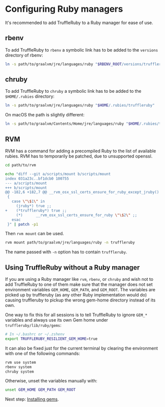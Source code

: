 # Configuring Ruby managers

It's recommended to add TruffleRuby to a Ruby manager for ease of use.

## rbenv

To add TruffleRuby to `rbenv` a symbolic link has to be added to the `versions` 
directory of rbenv:

```bash
ln -s path/to/graalvm/jre/languages/ruby "$RBENV_ROOT/versions/truffleruby"
```

## chruby

To add TruffleRuby to `chruby` a symbolic link has to be added to the
`$HOME/.rubies`  directory:

```bash
ln -s path/to/graalvm/jre/languages/ruby "$HOME/.rubies/truffleruby"
```

On macOS the path is slightly different:

```bash
ln -s path/to/graalvm/Contents/Home/jre/languages/ruby "$HOME/.rubies/truffleruby"
```

## RVM

RVM has a command for adding a precompiled Ruby to the list of available rubies.
RVM has to temporarily be patched, due to unsupported openssl.

```bash
cd path/to/rvm

echo "diff --git a/scripts/mount b/scripts/mount
index 031a23c..bf1dcb0 100755
--- a/scripts/mount
+++ b/scripts/mount
@@ -182,6 +182,7 @@ __rvm_osx_ssl_certs_ensure_for_ruby_except_jruby()
 {
   case \"\$1\" in
     (jruby*) true ;;
+    (*truffleruby*) true ;;
     (*)      __rvm_osx_ssl_certs_ensure_for_ruby \"\$2\" ;;
   esac
 }" | patch -p1
```

Then `rvm mount` can be used.

```bash
rvm mount path/to/graalvm/jre/languages/ruby -n truffleruby
```

The name passed with `-n` option has to contain `truffleruby`.

## Using TruffleRuby without a Ruby manager

If you are using a Ruby manager like `rvm`, `rbenv`, or `chruby` and wish not to
add TruffleRuby to one of them make sure that the manager does not set
environment variables `GEM_HOME`, `GEM_PATH`, and `GEM_ROOT`. The variables
are picked up by truffleruby (as any other Ruby implementation would do)
causing truffleruby to pickup the wrong gem-home directory instead of its own.

One way to fix this for all sessions is to tell TruffleRuby to ignore `GEM_*`
variables and always use its own Gem home under `truffleruby/lib/ruby/gems`:

```bash
# In ~/.bashrc or ~/.zshenv
export TRUFFLERUBY_RESILIENT_GEM_HOME=true
```

It can also be fixed just for the current terminal by clearing
the environment with one of the following commands:

```bash
rvm use system
rbenv system
chruby system
```

Otherwise, unset the variables manually with:

```bash
unset GEM_HOME GEM_PATH GEM_ROOT
```

Next step: [Installing gems](installing-gems.md).
